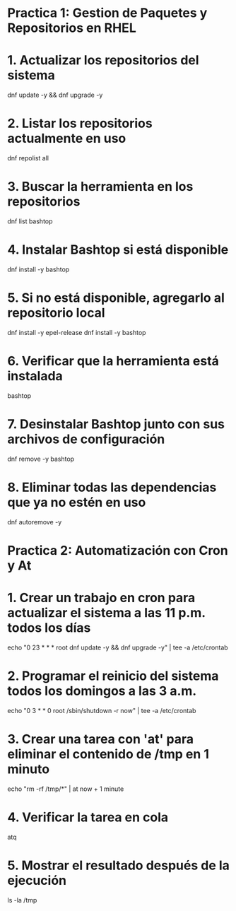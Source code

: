 # Practica 1: Gestion de Paquetes y Repositorios en RHEL

# 1. Actualizar los repositorios del sistema
dnf update -y && dnf upgrade -y

# 2. Listar los repositorios actualmente en uso
dnf repolist all

# 3. Buscar la herramienta en los repositorios
dnf list bashtop

# 4. Instalar Bashtop si está disponible
dnf install -y bashtop

# 5. Si no está disponible, agregarlo al repositorio local
dnf install -y epel-release
dnf install -y bashtop

# 6. Verificar que la herramienta está instalada
bashtop

# 7. Desinstalar Bashtop junto con sus archivos de configuración
dnf remove -y bashtop

# 8. Eliminar todas las dependencias que ya no estén en uso
dnf autoremove -y

# Practica 2: Automatización con Cron y At

# 1. Crear un trabajo en cron para actualizar el sistema a las 11 p.m. todos los días
echo "0 23 * * * root dnf update -y && dnf upgrade -y" | tee -a /etc/crontab

# 2. Programar el reinicio del sistema todos los domingos a las 3 a.m.
echo "0 3 * * 0 root /sbin/shutdown -r now" | tee -a /etc/crontab

# 3. Crear una tarea con 'at' para eliminar el contenido de /tmp en 1 minuto
echo "rm -rf /tmp/*" | at now + 1 minute

# 4. Verificar la tarea en cola
atq

# 5. Mostrar el resultado después de la ejecución
ls -la /tmp

